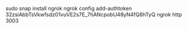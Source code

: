 sudo snap install ngrok
ngrok config add-authtoken 32zsiAbbTsVkwfsdz01vuVE2s7E_7hANcpobU48yN4fQ8hTyQ
ngrok http 3003